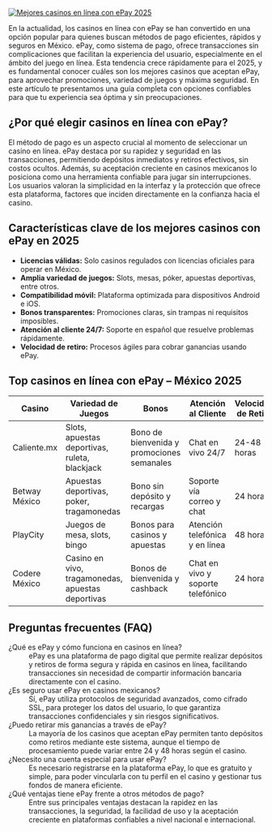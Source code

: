 [![Mejores casinos en línea con ePay 2025](https://123-caf.pages.dev/gitsignup.png)](https://vrmoo.ru/Bt82HjjY)

<p>En la actualidad, los casinos en línea con ePay se han convertido en una opción popular para quienes buscan métodos de pago eficientes, rápidos y seguros en México. ePay, como sistema de pago, ofrece transacciones sin complicaciones que facilitan la experiencia del usuario, especialmente en el ámbito del juego en línea. Esta tendencia crece rápidamente para el 2025, y es fundamental conocer cuáles son los mejores casinos que aceptan ePay, para aprovechar promociones, variedad de juegos y máxima seguridad. En este artículo te presentamos una guía completa con opciones confiables para que tu experiencia sea óptima y sin preocupaciones.</p>  <h2>¿Por qué elegir casinos en línea con ePay?</h2> <p>El método de pago es un aspecto crucial al momento de seleccionar un casino en línea. ePay destaca por su rapidez y seguridad en las transacciones, permitiendo depósitos inmediatos y retiros efectivos, sin costos ocultos. Además, su aceptación creciente en casinos mexicanos lo posiciona como una herramienta confiable para jugar sin interrupciones. Los usuarios valoran la simplicidad en la interfaz y la protección que ofrece esta plataforma, factores que inciden directamente en la confianza hacia el casino.</p>  <h2>Características clave de los mejores casinos con ePay en 2025</h2> <ul> <li><strong>Licencias válidas:</strong> Solo casinos regulados con licencias oficiales para operar en México.</li> <li><strong>Amplia variedad de juegos:</strong> Slots, mesas, póker, apuestas deportivas, entre otros.</li> <li><strong>Compatibilidad móvil:</strong> Plataforma optimizada para dispositivos Android e iOS.</li> <li><strong>Bonos transparentes:</strong> Promociones claras, sin trampas ni requisitos imposibles.</li> <li><strong>Atención al cliente 24/7:</strong> Soporte en español que resuelve problemas rápidamente.</li> <li><strong>Velocidad de retiro:</strong> Procesos ágiles para cobrar ganancias usando ePay.</li> </ul>  <h2>Top casinos en línea con ePay – México 2025</h2> <table>   <thead>     <tr>       <th>Casino</th>       <th>Variedad de Juegos</th>       <th>Bonos</th>       <th>Atención al Cliente</th>       <th>Velocidad de Retiro</th>     </tr>   </thead>   <tbody>     <tr>       <td>Caliente.mx</td>       <td>Slots, apuestas deportivas, ruleta, blackjack</td>       <td>Bono de bienvenida y promociones semanales</td>       <td>Chat en vivo 24/7</td>       <td>24-48 horas</td>     </tr>     <tr>       <td>Betway México</td>       <td>Apuestas deportivas, poker, tragamonedas</td>       <td>Bono sin depósito y recargas</td>       <td>Soporte vía correo y chat</td>       <td>24 horas</td>     </tr>     <tr>       <td>PlayCity</td>       <td>Juegos de mesa, slots, bingo</td>       <td>Bonos para casinos y apuestas</td>       <td>Atención telefónica y en línea</td>       <td>48 horas</td>     </tr>     <tr>       <td>Codere México</td>       <td>Casino en vivo, tragamonedas, apuestas deportivas</td>       <td>Bonos de bienvenida y cashback</td>       <td>Chat en vivo y soporte telefónico</td>       <td>24 horas</td>     </tr>   </tbody> </table>  <h2>Preguntas frecuentes (FAQ)</h2> <dl>   <dt>¿Qué es ePay y cómo funciona en casinos en línea?</dt>   <dd>ePay es una plataforma de pago digital que permite realizar depósitos y retiros de forma segura y rápida en casinos en línea, facilitando transacciones sin necesidad de compartir información bancaria directamente con el casino.</dd>    <dt>¿Es seguro usar ePay en casinos mexicanos?</dt>   <dd>Sí, ePay utiliza protocolos de seguridad avanzados, como cifrado SSL, para proteger los datos del usuario, lo que garantiza transacciones confidenciales y sin riesgos significativos.</dd>    <dt>¿Puedo retirar mis ganancias a través de ePay?</dt>   <dd>La mayoría de los casinos que aceptan ePay permiten tanto depósitos como retiros mediante este sistema, aunque el tiempo de procesamiento puede variar entre 24 y 48 horas según el casino.</dd>    <dt>¿Necesito una cuenta especial para usar ePay?</dt>   <dd>Es necesario registrarse en la plataforma ePay, lo que es gratuito y simple, para poder vincularla con tu perfil en el casino y gestionar tus fondos de manera eficiente.</dd>    <dt>¿Qué ventajas tiene ePay frente a otros métodos de pago?</dt>   <dd>Entre sus principales ventajas destacan la rapidez en las transacciones, la seguridad, la facilidad de uso y la aceptación creciente en plataformas confiables a nivel nacional e internacional.</dd> </dl>